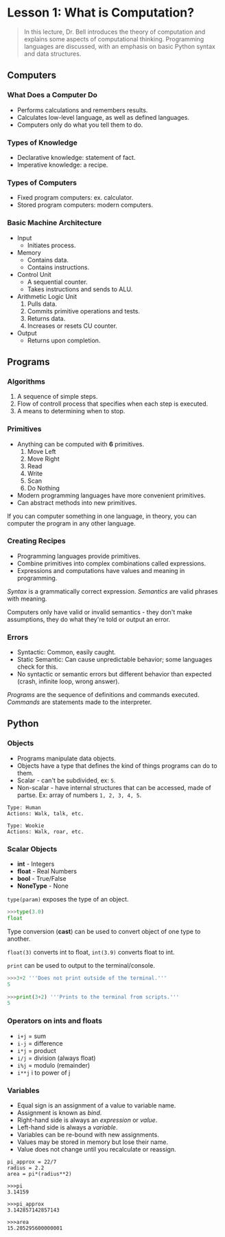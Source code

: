# Lesson 1: What is Computation?

> In this lecture, Dr. Bell introduces the theory of computation and explains some aspects of computational thinking. Programming languages are discussed, with an emphasis on basic Python syntax and data structures.

## Computers

### What Does a Computer Do

* Performs calculations and remembers results.
* Calculates low-level language, as well as defined languages.
* Computers only do what you tell them to do.

### Types of Knowledge

* Declarative knowledge: statement of fact.
* Imperative knowledge: a recipe.

### Types of Computers

* Fixed program computers: ex. calculator.
* Stored program computers: modern computers.

### Basic Machine Architecture

* Input
  * Initiates process.
* Memory
  * Contains data.
  * Contains instructions.
* Control Unit
  * A sequential counter.
  * Takes instructions and sends to ALU.
* Arithmetic Logic Unit
  1. Pulls data.
  2. Commits primitive operations and tests.
  3. Returns data.
  4. Increases or resets CU counter.
* Output
  * Returns upon completion.

## Programs

### Algorithms

1. A sequence of simple steps.
2. Flow of controll process that specifies when each step is executed.
3. A means to determining when to stop.

### Primitives

* Anything can be computed with **6** primitives.
  1. Move Left
  2. Move Right
  3. Read
  4. Write
  5. Scan
  6. Do Nothing
* Modern programming languages have more convenient primitives.
* Can abstract methods into new primitives.

If you can computer something in one language, in theory, you can computer the program in any other language.

### Creating Recipes
* Programming languages provide primitives.
* Combine primitives into complex combinations called expressions.
* Expressions and computations have values and  meaning in programming.

*Syntax* is a grammatically correct expression.
*Semantics* are valid phrases with meaning.

Computers only have valid or invalid semantics - they don't make assumptions, they do what they're told or output an error.

### Errors
* Syntactic: Common, easily caught.
* Static Semantic: Can cause unpredictable behavior; some languages check for this.
* No syntactic or semantic errors but different behavior than expected (crash, infinite loop, wrong answer).

*Programs* are the sequence of definitions and commands executed.
*Commands* are statements made to the interpreter.

## Python

### Objects

* Programs manipulate data objects.
* Objects have a type that defines the kind of things programs can do to them.
* Scalar - can't be subdivided, ex: `5`.
* Non-scalar - have internal structures that can be accessed, made of partse. Ex: array of numbers `1, 2, 3, 4, 5`.

``` Psuedocode
Type: Human
Actions: Walk, talk, etc.

Type: Wookie
Actions: Walk, roar, etc.
```

### Scalar Objects

* **int** - Integers
* **float** - Real Numbers
* **bool** - True/False
* **NoneType** - None

`type(param)` exposes the type of an object.

```Python
>>>type(3.0)
float
```

Type conversion (**cast**) can be used to convert object of one type to another.

`float(3)` converts int to float, `int(3.9)` converts float to int.

`print` can be used to output to the terminal/console.

```Python
>>>3+2 '''Does not print outside of the terminal.'''
5

>>>print(3+2) '''Prints to the terminal from scripts.'''
5
```

### Operators on ints and floats

* `i+j` = sum
* `i-j` = difference
* `i*j` = product
* `i/j` = division (always float)
* `i%j` = modulo (remainder)
* `i**j` i to power of j

### Variables

* Equal sign is an assignment of a value to variable name.
* Assignment is known as *bind*.
* Right-hand side is always an *expression* or *value*.
* Left-hand side is always a *variable*.
* Variables can be re-bound with new assignments.
* Values may be stored in memory but lose their name.
* Value does not change until you recalculate or reassign.

```pi = 3.14159
pi_approx = 22/7
radius = 2.2
area = pi*(radius**2)

>>>pi
3.14159

>>>pi_approx
3.142857142857143

>>>area
15.205295600000001
```


